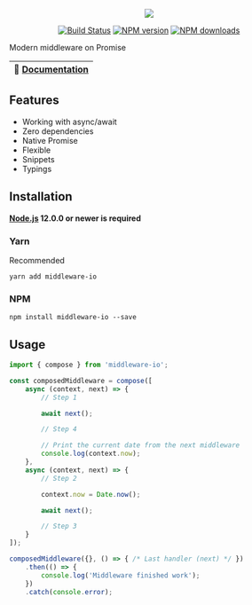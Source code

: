<p align="center"><img src="https://raw.githubusercontent.com/negezor/middleware-io/master/logo.svg?sanitize=true"></p>
<p align="center">
<a href="https://travis-ci.com/negezor/middleware-io"><img src="https://img.shields.io/travis/negezor/middleware-io.svg?style=flat-square" alt="Build Status"></a>
<a href="https://www.npmjs.com/package/middleware-io"><img src="https://img.shields.io/npm/v/middleware-io.svg?style=flat-square" alt="NPM version"></a>
<a href="https://www.npmjs.com/package/middleware-io"><img src="https://img.shields.io/npm/dt/middleware-io.svg?style=flat-square" alt="NPM downloads"></a>
</p>

Modern middleware on Promise

| 📖 [Documentation](docs/) |
|---------------------------|

## Features
- Working with async/await
- Zero dependencies
- Native Promise
- Flexible
- Snippets
- Typings

## Installation
**[Node.js](https://nodejs.org/) 12.0.0 or newer is required**

### Yarn
Recommended
```shell
yarn add middleware-io
```

### NPM
```shell
npm install middleware-io --save
```

## Usage
```js
import { compose } from 'middleware-io';

const composedMiddleware = compose([
	async (context, next) => {
		// Step 1

		await next();

		// Step 4

		// Print the current date from the next middleware
		console.log(context.now);
	},
	async (context, next) => {
		// Step 2

		context.now = Date.now();

		await next();

		// Step 3
	}
]);

composedMiddleware({}, () => { /* Last handler (next) */ })
	.then(() => {
		console.log('Middleware finished work');
	})
	.catch(console.error);
```
